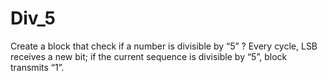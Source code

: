 # Div_5
 Create a block that check if a number is divisible by “5” ?  Every cycle, LSB receives a new bit; if the current sequence is divisible by “5”, block transmits “1”.
